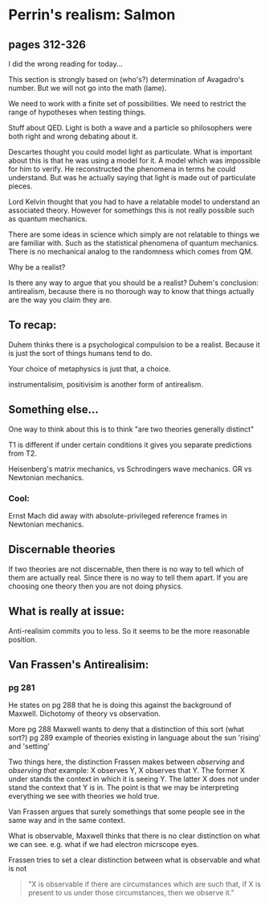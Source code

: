 # Perrin's realism: Salmon
## pages 312-326

I did the wrong reading for today...

This section is strongly based on (who's?) determination of Avagadro's
number. But we will not go into the math (lame).

We need to work with a finite set of possibilities. We need to restrict
the range of hypotheses when testing things. 

Stuff about QED. Light is both a wave and a particle so philosophers
were both right and wrong debating about it. 

Descartes thought you could model light as particulate. What is
important about this is that he was using a model for it. A model which
was impossible for him to verify. He reconstructed the phenomena in
terms he could understand. But was he actually saying that light is made
out of particulate pieces. 

Lord Kelvin thought that you had to have a relatable model to understand an
associated theory. However for somethings this is not really possible
such as quantum mechanics. 

There are some ideas in science which simply are not relatable to things
we are familiar with. Such as the statistical phenomena of quantum
mechanics. There is no mechanical analog to the randomness which comes
from QM. 

Why be a realist?

Is there any way to argue that you should be a realist?
Duhem's conclusion: antirealism, because there is no thorough way to know
that things actually are the way you claim they are. 


## To recap:
Duhem thinks there is a psychological compulsion to be a realist. Because
it is just the sort of things humans tend to do. 

Your choice of metaphysics is just that, a choice. 

instrumentalisim, positivisim is another form of antirealism. 

## Something else...
One way to think about this is to think "are two theories generally
distinct" 

T1 is different if under certain conditions it gives you separate
predictions from T2. 

Heisenberg's matrix mechanics, vs Schrodingers wave mechanics. GR vs
Newtonian mechanics. 

### Cool:
Ernst Mach did away with absolute-privileged reference frames in Newtonian
mechanics.

## Discernable theories
If two theories are not discernable, then there is no way to tell which
of them are actually real. Since there is no way to tell them apart. If
you are choosing one theory then you are not doing physics. 

## What is really at issue:
Anti-realisim commits you to less. So it seems to be the more reasonable
position. 

## Van Frassen's Antirealisim:
### pg 281
He states on pg 288 that he is doing this against the background of
Maxwell. Dichotomy of theory vs observation.

More pg 288 Maxwell wants to deny that a distinction of this sort (what
sort?) pg 289 example of theories existing in language about the sun
'rising' and 'setting'

Two things here, the distinction Frassen makes between *observing* and
*observing that* example: X observes Y, X observes that Y. The former
X under stands the context in which it is seeing Y. The latter X does
not under stand the context that Y is in. The point is that we may be
interpreting everything we see with theories we hold true.

Van Frassen argues that surely somethings that some people see in the
same way and in the same context.

What is observable, Maxwell thinks that there is no clear distinction on
what we can see. e.g. what if we had electron micrscope eyes.

Frassen tries to set a clear distinction between what is observable and
what is not 

>"X is observable if there are circumstances which are such that, if X
>is present to us under those circumstances, then we observe it."


